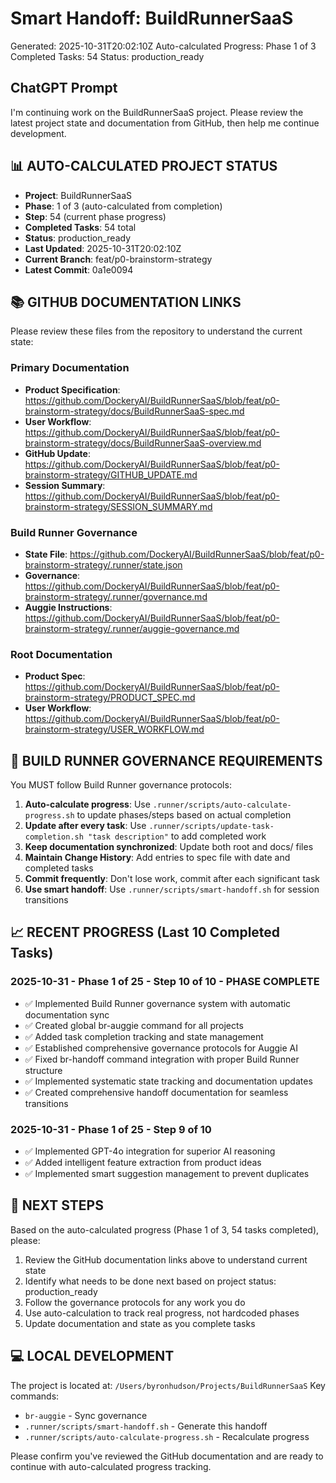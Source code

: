 # Smart Handoff: BuildRunnerSaaS

Generated: 2025-10-31T20:02:10Z
Auto-calculated Progress: Phase 1 of 3
Completed Tasks: 54
Status: production_ready

## ChatGPT Prompt

I'm continuing work on the BuildRunnerSaaS project. Please review the latest project state and documentation from GitHub, then help me continue development.

## 📊 AUTO-CALCULATED PROJECT STATUS
- **Project**: BuildRunnerSaaS
- **Phase**: 1 of 3 (auto-calculated from completion)
- **Step**: 54 (current phase progress)
- **Completed Tasks**: 54 total
- **Status**: production_ready
- **Last Updated**: 2025-10-31T20:02:10Z
- **Current Branch**: feat/p0-brainstorm-strategy
- **Latest Commit**: 0a1e0094

## 📚 GITHUB DOCUMENTATION LINKS
Please review these files from the repository to understand the current state:

### Primary Documentation
- **Product Specification**: https://github.com/DockeryAI/BuildRunnerSaaS/blob/feat/p0-brainstorm-strategy/docs/BuildRunnerSaaS-spec.md
- **User Workflow**: https://github.com/DockeryAI/BuildRunnerSaaS/blob/feat/p0-brainstorm-strategy/docs/BuildRunnerSaaS-overview.md
- **GitHub Update**: https://github.com/DockeryAI/BuildRunnerSaaS/blob/feat/p0-brainstorm-strategy/GITHUB_UPDATE.md
- **Session Summary**: https://github.com/DockeryAI/BuildRunnerSaaS/blob/feat/p0-brainstorm-strategy/SESSION_SUMMARY.md

### Build Runner Governance
- **State File**: https://github.com/DockeryAI/BuildRunnerSaaS/blob/feat/p0-brainstorm-strategy/.runner/state.json
- **Governance**: https://github.com/DockeryAI/BuildRunnerSaaS/blob/feat/p0-brainstorm-strategy/.runner/governance.md
- **Auggie Instructions**: https://github.com/DockeryAI/BuildRunnerSaaS/blob/feat/p0-brainstorm-strategy/.runner/auggie-governance.md

### Root Documentation
- **Product Spec**: https://github.com/DockeryAI/BuildRunnerSaaS/blob/feat/p0-brainstorm-strategy/PRODUCT_SPEC.md
- **User Workflow**: https://github.com/DockeryAI/BuildRunnerSaaS/blob/feat/p0-brainstorm-strategy/USER_WORKFLOW.md

## 🎯 BUILD RUNNER GOVERNANCE REQUIREMENTS

You MUST follow Build Runner governance protocols:

1. **Auto-calculate progress**: Use `.runner/scripts/auto-calculate-progress.sh` to update phases/steps based on actual completion
2. **Update after every task**: Use `.runner/scripts/update-task-completion.sh "task description"` to add completed work
3. **Keep documentation synchronized**: Update both root and docs/ files
4. **Maintain Change History**: Add entries to spec file with date and completed tasks
5. **Commit frequently**: Don't lose work, commit after each significant task
6. **Use smart handoff**: Use `.runner/scripts/smart-handoff.sh` for session transitions

## 📈 RECENT PROGRESS (Last 10 Completed Tasks)

### 2025-10-31 - Phase 1 of 25 - Step 10 of 10 - PHASE COMPLETE
- ✅ Implemented Build Runner governance system with automatic documentation sync
- ✅ Created global br-auggie command for all projects
- ✅ Added task completion tracking and state management
- ✅ Established comprehensive governance protocols for Auggie AI
- ✅ Fixed br-handoff command integration with proper Build Runner structure
- ✅ Implemented systematic state tracking and documentation updates
- ✅ Created comprehensive handoff documentation for seamless transitions

### 2025-10-31 - Phase 1 of 25 - Step 9 of 10
- ✅ Implemented GPT-4o integration for superior AI reasoning
- ✅ Added intelligent feature extraction from product ideas
- ✅ Implemented smart suggestion management to prevent duplicates

## 🚀 NEXT STEPS
Based on the auto-calculated progress (Phase 1 of 3, 54 tasks completed), please:

1. Review the GitHub documentation links above to understand current state
2. Identify what needs to be done next based on project status: production_ready
3. Follow the governance protocols for any work you do
4. Use auto-calculation to track real progress, not hardcoded phases
5. Update documentation and state as you complete tasks

## 💻 LOCAL DEVELOPMENT
The project is located at: `/Users/byronhudson/Projects/BuildRunnerSaaS`
Key commands:
- `br-auggie` - Sync governance
- `.runner/scripts/smart-handoff.sh` - Generate this handoff
- `.runner/scripts/auto-calculate-progress.sh` - Recalculate progress

Please confirm you've reviewed the GitHub documentation and are ready to continue with auto-calculated progress tracking.
